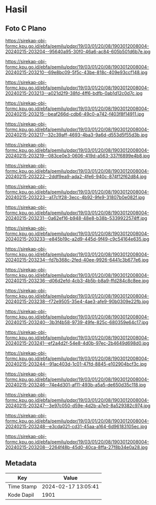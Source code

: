 # Hasil

## Foto C Plano

https://sirekap-obj-formc.kpu.go.id/ebfa/pemilu/pdpr/19/03/01/20/08/1903012008004-20240215-203204--95640a95-30f0-46a6-ac84-605b501d6b7e.jpg

https://sirekap-obj-formc.kpu.go.id/ebfa/pemilu/pdpr/19/03/01/20/08/1903012008004-20240215-203210--69e8bc09-5f5c-43be-818c-409e93ccf148.jpg

https://sirekap-obj-formc.kpu.go.id/ebfa/pemilu/pdpr/19/03/01/20/08/1903012008004-20240215-203213--a021d2f9-38fd-4ff6-bdfb-0ab1d12c0d7c.jpg

https://sirekap-obj-formc.kpu.go.id/ebfa/pemilu/pdpr/19/03/01/20/08/1903012008004-20240215-203215--beaf266d-cdb6-49c0-a742-f403f8f14911.jpg

https://sirekap-obj-formc.kpu.go.id/ebfa/pemilu/pdpr/19/03/01/20/08/1903012008004-20240215-203217--32c39aff-4693-4ba3-9a6d-d553d5f55d3b.jpg

https://sirekap-obj-formc.kpu.go.id/ebfa/pemilu/pdpr/19/03/01/20/08/1903012008004-20240215-203219--083ce0e3-0606-419d-a563-337f6899e4b8.jpg

https://sirekap-obj-formc.kpu.go.id/ebfa/pemilu/pdpr/19/03/01/20/08/1903012008004-20240215-203222--2ddf9ea9-ada2-4fe6-940c-874f12f62d84.jpg

https://sirekap-obj-formc.kpu.go.id/ebfa/pemilu/pdpr/19/03/01/20/08/1903012008004-20240215-203223--a17c1f28-3ecc-4b92-9fe9-31807b0e082f.jpg

https://sirekap-obj-formc.kpu.go.id/ebfa/pemilu/pdpr/19/03/01/20/08/1903012008004-20240215-203231--0a62ef16-b948-48e8-b38b-5339922574ff.jpg

https://sirekap-obj-formc.kpu.go.id/ebfa/pemilu/pdpr/19/03/01/20/08/1903012008004-20240215-203233--e845b19c-a2d9-445d-9f49-c9c54164e635.jpg

https://sirekap-obj-formc.kpu.go.id/ebfa/pemilu/pdpr/19/03/01/20/08/1903012008004-20240215-203234--fd7b368c-2fed-40ee-9926-6441c3b677e6.jpg

https://sirekap-obj-formc.kpu.go.id/ebfa/pemilu/pdpr/19/03/01/20/08/1903012008004-20240215-203236--d06d2efd-4cb3-4b5b-b8a9-ffd284c8c8ee.jpg

https://sirekap-obj-formc.kpu.go.id/ebfa/pemilu/pdpr/19/03/01/20/08/1903012008004-20240215-203238--f72e9505-35e4-4ae3-afe9-90b0309e22fb.jpg

https://sirekap-obj-formc.kpu.go.id/ebfa/pemilu/pdpr/19/03/01/20/08/1903012008004-20240215-203240--3b3f4b58-9739-49fe-825c-680359e64c17.jpg

https://sirekap-obj-formc.kpu.go.id/ebfa/pemilu/pdpr/19/03/01/20/08/1903012008004-20240215-203241--ef2a4d2f-54e8-4d0b-97ec-2b4649d698d0.jpg

https://sirekap-obj-formc.kpu.go.id/ebfa/pemilu/pdpr/19/03/01/20/08/1903012008004-20240215-203244--91ac403d-1c01-47fd-8845-e102904bcf3c.jpg

https://sirekap-obj-formc.kpu.go.id/ebfa/pemilu/pdpr/19/03/01/20/08/1903012008004-20240215-203246--74e4d301-af11-493b-a5a5-de650d35c118.jpg

https://sirekap-obj-formc.kpu.go.id/ebfa/pemilu/pdpr/19/03/01/20/08/1903012008004-20240215-203247--3e97c050-d59e-4d2b-a7e0-8a529382c974.jpg

https://sirekap-obj-formc.kpu.go.id/ebfa/pemilu/pdpr/19/03/01/20/08/1903012008004-20240215-203248--e3cda021-cd31-45aa-a164-6d96183105ec.jpg

https://sirekap-obj-formc.kpu.go.id/ebfa/pemilu/pdpr/19/03/01/20/08/1903012008004-20240215-203208--2264f48b-45d0-40ca-8ffa-27f8b34e0a28.jpg


## Metadata

| Key        | Value               |
| ---------- | ------------------- |
| Time Stamp | 2024-02-17 13:05:41 |
| Kode Dapil | 1901                |



